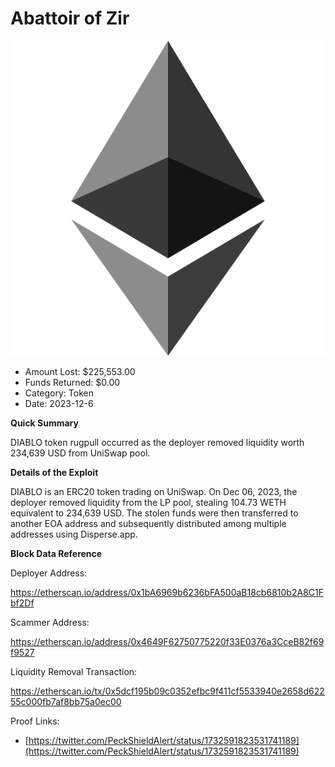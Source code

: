# Abattoir of Zir
![Abattoir of Zir](/rektimages/DIABLO-Token-Rugpull.png)
- Amount Lost: $225,553.00
- Funds Returned: $0.00
- Category: Token
- Date: 2023-12-6

**Quick Summary**

DIABLO token rugpull occurred as the deployer removed liquidity worth 234,639 USD from UniSwap pool.

  


 **Details of the Exploit**

DIABLO is an ERC20 token trading on UniSwap. On Dec 06, 2023, the deployer removed liquidity from the LP pool, stealing 104.73 WETH equivalent to 234,639 USD. The stolen funds were then transferred to another EOA address and subsequently distributed among multiple addresses using Disperse.app.

  


 **Block Data Reference**

Deployer Address:

https://etherscan.io/address/0x1bA6969b6236bFA500aB18cb6810b2A8C1Fbf2Df

  


Scammer Address:

https://etherscan.io/address/0x4649F62750775220f33E0376a3CceB82f69f9527

  


Liquidity Removal Transaction:

https://etherscan.io/tx/0x5dcf195b09c0352efbc9f411cf5533940e2658d62255c000fb7af8bb75a0ec00


Proof Links:
- [https://twitter.com/PeckShieldAlert/status/1732591823531741189](https://twitter.com/PeckShieldAlert/status/1732591823531741189)


